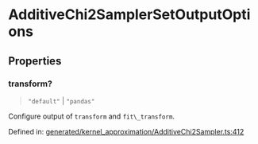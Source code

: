 # AdditiveChi2SamplerSetOutputOptions

## Properties

### transform?

> `"default"` \| `"pandas"`

Configure output of `transform` and `fit\_transform`.

Defined in:  [generated/kernel\_approximation/AdditiveChi2Sampler.ts:412](https://github.com/transitive-bullshit/scikit-learn-ts/blob/92ab806/packages/sklearn/src/generated/kernel_approximation/AdditiveChi2Sampler.ts#L412)

